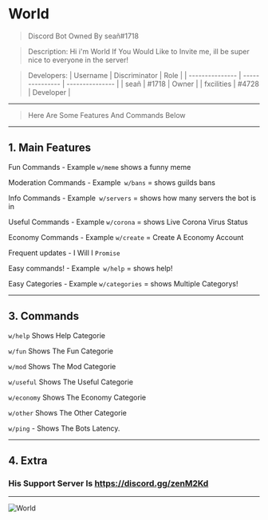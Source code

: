 # World
> Discord Bot Owned By seañ#1718

> Description: Hi i'm World If You Would Like to Invite me, ill be super nice to everyone in the server!

> Developers:
| Username | Discriminator | Role |
| --------------- | --------------- | --------------- |
| seañ | #1718 | Owner |
| fxcilities | #4728 | Developer |
-------------------------------------------
> Here Are Some Features And Commands Below
-------------------------------------------

## 1. Main Features
Fun Commands - Example `w/meme` shows a funny meme

Moderation Commands - Example` w/bans` = shows guilds bans

Info Commands - Example` w/servers` = shows how many servers the bot is in

Useful Commands - Example `w/corona` = shows Live Corona Virus Status

Economy Commands - Example `w/create` = Create A Economy Account

Frequent updates - I Will I `Promise`

Easy commands! - Example` w/help` = shows help!

Easy Categories - Example `w/categories` = shows Multiple Categorys!

------------------------
## 3. Commands
`w/help` Shows Help Categorie

`w/fun` Shows The Fun Categorie

`w/mod` Shows The Mod Categorie

`w/useful` Shows The Useful Categorie

`w/economy` Shows The Economy Categorie

`w/other` Shows The Other Categorie

`w/ping` - Shows The Bots Latency.

---------
## 4. Extra
### His Support Server Is https://discord.gg/zenM2Kd
---------
![World](https://top.gg/api/widget/700292147311542282.svg)
